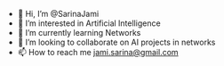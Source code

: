 - 👋 Hi, I’m @SarinaJami
- 👀 I’m interested in Artificial Intelligence
- 🌱 I’m currently learning Networks
- 💞️ I’m looking to collaborate on AI projects in networks
- 📫 How to reach me jami.sarina@gmail.com

<!---
SarinaJami/SarinaJami is a ✨ special ✨ repository because its `README.md` (this file) appears on your GitHub profile.
You can click the Preview link to take a look at your changes.
--->
